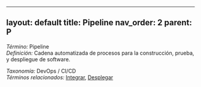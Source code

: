 
---
layout: default
title: Pipeline
nav_order: 2
parent: P
---

*Término:* Pipeline  
*Definición:* Cadena automatizada de procesos para la construcción, prueba, y despliegue de software.

*Taxonomía:* DevOps / CI/CD  
*Términos relacionados:* [Integrar](https://maleniski.github.io/diccionario-angl-tec-mx/docs/alfabeticamente/I/integrar/), [Desplegar](https://maleniski.github.io/diccionario-angl-tec-mx/docs/alfabeticamente/D/desplegar/)
